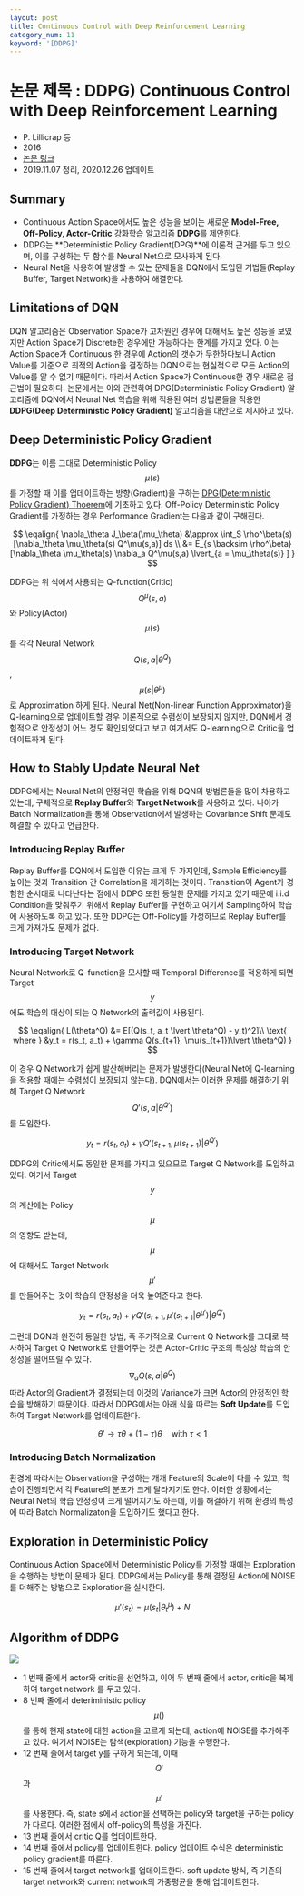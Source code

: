 ```yaml
---
layout: post
title: Continuous Control with Deep Reinforcement Learning
category_num: 11
keyword: '[DDPG]'
---
```


# 논문 제목 : DDPG) Continuous Control with Deep Reinforcement Learning

- P. Lillicrap 등
- 2016
- [논문 링크](<https://arxiv.org/abs/1509.02971>)
- 2019.11.07 정리, 2020.12.26 업데이트

## Summary

- Continuous Action Space에서도 높은 성능을 보이는 새로운 **Model-Free, Off-Policy, Actor-Critic** 강화학습 알고리즘 **DDPG**를 제안한다.
- DDPG는 **Deterministic Policy Gradient(DPG)**에 이론적 근거를 두고 있으며, 이를 구성하는 두 함수를 Neural Net으로 모사하게 된다.
- Neural Net을 사용하여 발생할 수 있는 문제들을 DQN에서 도입된 기법들(Replay Buffer, Target Network)을 사용하여 해결한다.

## Limitations of DQN

DQN 알고리즘은 Observation Space가 고차원인 경우에 대해서도 높은 성능을 보였지만 Action Space가 Discrete한 경우에만 가능하다는 한계를 가지고 있다. 이는 Action Space가 Continuous 한 경우에 Action의 갯수가 무한하다보니 Action Value를 기준으로 최적의 Action을 결정하는 DQN으로는 현실적으로 모든 Action의 Value를 알 수 없기 때문이다. 따라서 Action Space가 Continuous한 경우 새로운 접근법이 필요하다. 논문에서는 이와 관련하여 DPG(Deterministic Policy Gradient) 알고리즘에 DQN에서 Neural Net 학습을 위해 적용된 여러 방법론들을 적용한 **DDPG(Deep Deterministic Policy Gradient)** 알고리즘을 대안으로 제시하고 있다.

## Deep Deterministic Policy Gradient

**DDPG**는 이름 그대로 Deterministic Policy $$\mu(s)$$를 가정할 때 이를 업데이트하는 방향(Gradient)을 구하는 [DPG(Deterministic Policy Gradient) Thoerem](<http://proceedings.mlr.press/v32/silver14.pdf?CFID=6293331&CFTOKEN=eaaee2b6cc8c9889-7610350E-DCAB-7633-E69F572DC210F301>)에 기초하고 있다. Off-Policy Deterministic Policy Gradient를 가정하는 경우 Performance Gradient는 다음과 같이 구해진다.

$$
\eqalign{
\nabla_\theta J_\beta(\mu_\theta) &\approx \int_S \rho^\beta(s) [\nabla_\theta \mu_\theta(s) Q^\mu(s,a)] ds \\
&= E_{s \backsim \rho^\beta} [\nabla_\theta \mu_\theta(s) \nabla_a Q^\mu(s,a) \lvert_{a = \mu_\theta(s)} ]
}
$$

DDPG는 위 식에서 사용되는 Q-function(Critic) $$Q^\mu(s,a)$$와 Policy(Actor) $$\mu(s)$$를 각각 Neural Network $$Q(s,a \lvert \theta^Q)$$, $$\mu(s \lvert \theta^\mu)$$로 Approximation 하게 된다. Neural Net(Non-linear Function Approximator)을 Q-learning으로 업데이트할 경우 이론적으로 수렴성이 보장되지 않지만, DQN에서 경험적으로 안정성이 어느 정도 확인되었다고 보고 여기서도 Q-learning으로 Critic을 업데이트하게 된다.

## How to Stably Update Neural Net

DDPG에서는 Neural Net의 안정적인 학습을 위해 DQN의 방법론들을 많이 차용하고 있는데, 구체적으로 **Replay Buffer**와 **Target Network**를 사용하고 있다. 나아가 Batch Normalization을 통해 Observation에서 발생하는 Covariance Shift 문제도 해결할 수 있다고 언급한다.

### Introducing Replay Buffer

Replay Buffer를 DQN에서 도입한 이유는 크게 두 가지인데, Sample Efficiency를 높이는 것과 Transition 간 Correlation을 제거하는 것이다. Transition이 Agent가 경험한 순서대로 나타난다는 점에서 DDPG 또한 동일한 문제를 가지고 있기 때문에 i.i.d Condition을 맞춰주기 위해서 Replay Buffer를 구현하고 여기서 Sampling하여 학습에 사용하도록 하고 있다. 또한 DDPG는 Off-Policy를 가정하므로 Replay Buffer를 크게 가져가도 문제가 없다.

### Introducing Target Network

Neural Network로 Q-function을 모사할 때 Temporal Difference를 적용하게 되면 Target $$y$$에도 학습의 대상이 되는 Q Network의 출력값이 사용된다.

$$
\eqalign{
L(\theta^Q) &= E[(Q(s_t, a_t \lvert \theta^Q) - y_t)^2]\\
\text{ where } &y_t = r(s_t, a_t) + \gamma Q(s_{t+1}, \mu(s_{t+1})\lvert \theta^Q)
}
$$

이 경우 Q Network가 쉽게 발산해버리는 문제가 발생한다(Neural Net에 Q-learning을 적용할 때에는 수렴성이 보장되지 않는다). DQN에서는 이러한 문제를 해결하기 위해 Target Q Network $$Q'(s,a \lvert \theta^{Q'})$$를 도입한다.

$$
y_t = r(s_t, a_t) + \gamma Q'(s_{t+1}, \mu(s_{t+1})\lvert \theta^{Q'})
$$

DDPG의 Critic에서도 동일한 문제를 가지고 있으므로 Target Q Network를 도입하고 있다. 여기서 Target $$y$$의 계산에는 Policy $$\mu$$의 영향도 받는데, $$\mu$$에 대해서도 Target Network $$\mu'$$를 만들어주는 것이 학습의 안정성을 더욱 높여준다고 한다.

$$
y_t = r(s_t, a_t) + \gamma Q'(s_{t+1}, \mu'(s_{t+1} \lvert \theta^{\mu'})\lvert \theta^{Q'})
$$

그런데 DQN과 완전히 동일한 방법, 즉 주기적으로 Current Q Network를 그대로 복사하여 Target Q Network로 만들어주는 것은 Actor-Critic 구조의 특성상 학습의 안정성을 떨어뜨릴 수 있다. $$\nabla_a Q(s,a \lvert \theta^{Q})$$ 따라 Actor의 Gradient가 결정되는데 이것의 Variance가 크면 Actor의 안정적인 학습을 방해하기 때문이다. 따라서 DDPG에서는 아래 식을 따르는 **Soft Update**를 도입하여 Target Network를 업데이트한다.

$$
\theta' \rightarrow \tau\theta + (1 - \tau) \theta \quad \text{with} \ \tau < 1
$$

### Introducing Batch Normalization

환경에 따라서는 Observation을 구성하는 개개 Feature의 Scale이 다를 수 있고, 학습이 진행되면서 각 Feature의 분포가 크게 달라지기도 한다. 이러한 상황에서는 Neural Net의 학습 안정성이 크게 떨어지기도 하는데, 이를 해결하기 위해 환경의 특성에 따라 Batch Normalizaton을 도입하기도 했다고 한다.

## Exploration in Deterministic Policy

Continuous Action Space에서 Deterministic Policy를 가정할 때에는 Exploration을 수행하는 방법이 문제가 된다. DDPG에서는 Policy를 통해 결정된 Action에 NOISE를 더해주는 방법으로 Exploration을 실시한다.

$$
\mu'(s_t) = \mu (s_t \lvert \theta_t^\mu) + N
$$

## Algorithm of DDPG

<img src="{{site.image_url}}/paper-review/ddpg_algorithm.png">

- 1 번째 줄에서 actor와 critic을 선언하고, 이어 두 번째 줄에서 actor, critic을 복제하여 target network 를 두고 있다.
- 8 번째 줄에서 deteriministic policy $$\mu()$$를 통해 현재 state에 대한 action을 고르게 되는데, action에 NOISE를 추가해주고 있다. 여기서 NOISE는 탐색(exploration) 기능을 수행한다.
- 12 번째 줄에서 target y를 구하게 되는데, 이때 $$Q'$$과 $$\mu'$$를 사용한다. 즉, state s에서 action을 선택하는 policy와 target을 구하는 policy가 다르다. 이러한 점에서 off-policy의 특성을 가진다.
- 13 번째 줄에서 critic Q를 업데이트한다.
- 14 번째 줄에서 policy를 업데이트한다. policy 업데이트 수식은 deterministic policy gradient를 따른다.
- 15 번째 줄에서 target network를 업데이트한다. soft update 방식, 즉 기존의 target network와 current network의 가중평균을 통해 업데이트한다.
